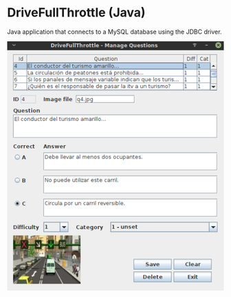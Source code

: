 # DriveFullThrottle (Java)
Java application that connects to a MySQL database using the JDBC driver.

![img](https://github.com/morenopilaralejandro/drivefullthrottlejava/blob/master/src/link_img/java_app.png?raw=true)
